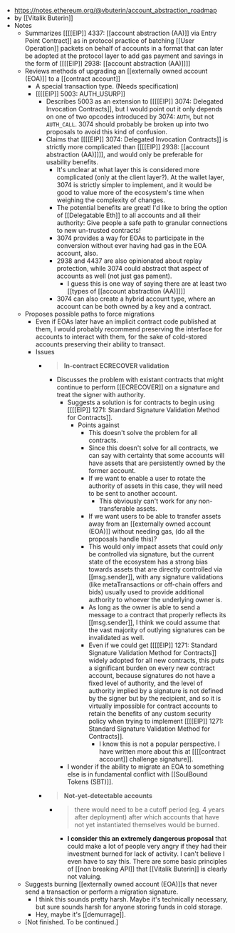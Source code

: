 - https://notes.ethereum.org/@vbuterin/account_abstraction_roadmap
- by [[Vitalik Buterin]]
- Notes
    - Summarizes [[[[EIP]] 4337: [[account abstraction (AA)]] via Entry Point Contract]] as in protocol practice of batching [[User Operation]] packets on behalf of accounts in a format that can later be adopted at the protocol layer to add gas payment and savings in the form of [[[[EIP]] 2938: [[account abstraction (AA)]]]]
    - Reviews methods of upgrading an [[externally owned account (EOA)]] to a [[contract account]]
        - A special transaction type. (Needs specification)
        - [[[[EIP]] 5003: AUTH_USURP]]
            - Describes 5003 as an extension to [[[[EIP]] 3074: Delegated Invocation Contracts]], but I would point out it only depends on one of two opcodes introduced by 3074: `AUTH`, but not `AUTH_CALL`. 3074 should probably be broken up into two proposals to avoid this kind of confusion.
            - Claims that [[[[EIP]] 3074: Delegated Invocation Contracts]] is strictly more complicated than [[[[EIP]] 2938: [[account abstraction (AA)]]]], and would only be preferable for usability benefits.
                - It's unclear at what layer this is considered more complicated (only at the client layer?). At the wallet layer, 3074 is strictly simpler to implement, and it would be good to value more of the ecosystem's time when weighing the complexity of changes.
                - The potential benefits are great! I'd like to bring the option of [[Delegatable Eth]] to all accounts and all their authority: Give people a safe path to granular connections to new un-trusted contracts!
                - 3074 provides a way for EOAs to participate in the conversion without ever having had gas in the EOA account, also.
                - 2938 and 4437 are also opinionated about replay protection, while 3074 could abstract that aspect of accounts as well (not just gas pament).
                    - I guess this is one way of saying there are at least two [[types of [[account abstraction (AA)]]]]
                - 3074 can also create a hybrid account type, where an account can be both owned by a key and a contract.
    - Proposes possible paths to force migrations
        - Even if EOAs later have an implicit contract code published at them, I would probably recommend preserving the interface for accounts to interact with them, for the sake of cold-stored accounts preserving their ability to transact.
        - Issues
            - > **In-contract ECRECOVER validation**
                - Discusses the problem with existant contracts that might continue to perform [[ECRECOVER]] on a signature and treat the signer with authority.
                    - Suggests a solution is for contracts to begin using [[[[EIP]] 1271: Standard Signature Validation Method for Contracts]].
                        - Points against
                            - This doesn't solve the problem for all contracts.
                            - Since this doesn't solve for all contracts, we can say with certainty that some accounts will have assets that are persistently owned by the former account.
                            - If we want to enable a user to rotate the authority of assets in this case, they will need to be sent to another account.
                                - This obviously can't work for any non-transferable assets.
                            - If we want users to be able to transfer assets away from an [[externally owned account (EOA)]] without needing gas, (do all the proposals handle this)?
                            - This would only impact assets that could *only* be controlled via signature, but the current state of the ecosystem has a strong bias towards assets that are directly controlled via [[msg.sender]], with any signature validations (like metaTransactions or off-chain offers and bids) usually used to provide additional authority to whoever the underlying owner is.
                            - As long as the owner is able to send a message to a contract that properly reflects its [[msg.sender]], I think we could assume that the vast majority of outlying signatures can be invalidated as well.
                            - Even if we could get [[[[EIP]] 1271: Standard Signature Validation Method for Contracts]] widely adopted for all new contracts, this puts a significant burden on every new contract account, because signatures do not have a fixed level of authority, and the level of authority implied by a signature is not defined by the signer but by the recipient, and so it is virtually impossible for contract accounts to retain the benefits of any custom security policy when trying to implement [[[[EIP]] 1271: Standard Signature Validation Method for Contracts]].
                                - I know this is not a popular perspective. I have written more about this at [[[[contract account]] challenge signature]].
                    - I wonder if the ability to migrate an EOA to something else is in fundamental conflict with [[SoulBound Tokens (SBT)]].
            - > **Not-yet-detectable accounts**
                - > there would need to be a cutoff period (eg. 4 years after deployment) after which accounts that have not yet instantiated themselves would be burned.
                    - **I consider this an extremely dangerous proposal** that could make a lot of people very angry if they had their investment burned for lack of activity. I can't believe I even have to say this. There are some basic principles of [[non breaking API]] that [[Vitalik Buterin]] is clearly not valuing.
    - Suggests burning [[externally owned account (EOA)]]s that never send a transaction or perform a migration signature.
        - I think this sounds pretty harsh. Maybe it's technically necessary, but sure sounds harsh for anyone storing funds in cold storage.
        - Hey, maybe it's [[demurrage]].
    - [Not finished. To be continued.]
